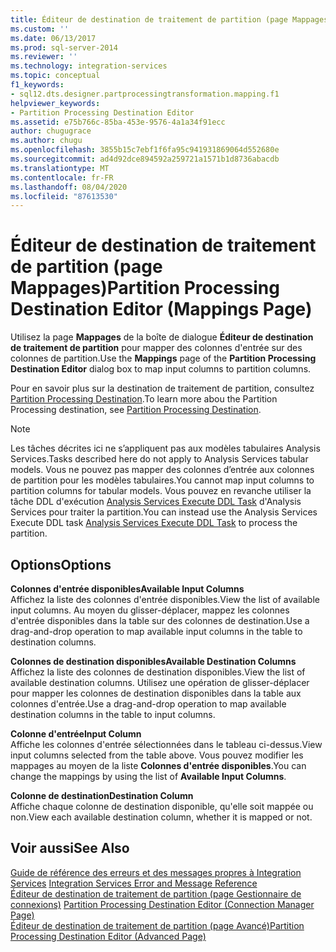 ```yaml
---
title: Éditeur de destination de traitement de partition (page Mappages) | Microsoft Docs
ms.custom: ''
ms.date: 06/13/2017
ms.prod: sql-server-2014
ms.reviewer: ''
ms.technology: integration-services
ms.topic: conceptual
f1_keywords:
- sql12.dts.designer.partprocessingtransformation.mapping.f1
helpviewer_keywords:
- Partition Processing Destination Editor
ms.assetid: e75b766c-85ba-453e-9576-4a1a34f91ecc
author: chugugrace
ms.author: chugu
ms.openlocfilehash: 3855b15c7ebf1f6fa95c941931869064d552680e
ms.sourcegitcommit: ad4d92dce894592a259721a1571b1d8736abacdb
ms.translationtype: MT
ms.contentlocale: fr-FR
ms.lasthandoff: 08/04/2020
ms.locfileid: "87613530"
---
```

# <a name="partition-processing-destination-editor-mappings-page"></a><span data-ttu-id="ef2ec-102">Éditeur de destination de traitement de partition (page Mappages)</span><span class="sxs-lookup"><span data-stu-id="ef2ec-102">Partition Processing Destination Editor (Mappings Page)</span></span>
  <span data-ttu-id="ef2ec-103">Utilisez la page **Mappages** de la boîte de dialogue **Éditeur de destination de traitement de partition** pour mapper des colonnes d'entrée sur des colonnes de partition.</span><span class="sxs-lookup"><span data-stu-id="ef2ec-103">Use the **Mappings** page of the **Partition Processing Destination Editor** dialog box to map input columns to partition columns.</span></span>  
  
 <span data-ttu-id="ef2ec-104">Pour en savoir plus sur la destination de traitement de partition, consultez [Partition Processing Destination](data-flow/partition-processing-destination.md).</span><span class="sxs-lookup"><span data-stu-id="ef2ec-104">To learn more abou the Partition Processing destination, see [Partition Processing Destination](data-flow/partition-processing-destination.md).</span></span>  
  
> [!NOTE]  
>  <span data-ttu-id="ef2ec-105">Les tâches décrites ici ne s’appliquent pas aux modèles tabulaires Analysis Services.</span><span class="sxs-lookup"><span data-stu-id="ef2ec-105">Tasks described here do not apply to Analysis Services tabular models.</span></span>  <span data-ttu-id="ef2ec-106">Vous ne pouvez pas mapper des colonnes d’entrée aux colonnes de partition pour les modèles tabulaires.</span><span class="sxs-lookup"><span data-stu-id="ef2ec-106">You cannot map input columns to partition columns for tabular models.</span></span> <span data-ttu-id="ef2ec-107">Vous pouvez en revanche utiliser la tâche DDL d'exécution [Analysis Services Execute DDL Task](control-flow/analysis-services-execute-ddl-task.md) d'Analysis Services pour traiter la partition.</span><span class="sxs-lookup"><span data-stu-id="ef2ec-107">You can instead use the Analysis Services Execute DDL task [Analysis Services Execute DDL Task](control-flow/analysis-services-execute-ddl-task.md) to process the partition.</span></span>  
  
## <a name="options"></a><span data-ttu-id="ef2ec-108">Options</span><span class="sxs-lookup"><span data-stu-id="ef2ec-108">Options</span></span>  
 <span data-ttu-id="ef2ec-109">**Colonnes d'entrée disponibles**</span><span class="sxs-lookup"><span data-stu-id="ef2ec-109">**Available Input Columns**</span></span>  
 <span data-ttu-id="ef2ec-110">Affichez la liste des colonnes d'entrée disponibles.</span><span class="sxs-lookup"><span data-stu-id="ef2ec-110">View the list of available input columns.</span></span> <span data-ttu-id="ef2ec-111">Au moyen du glisser-déplacer, mappez les colonnes d'entrée disponibles dans la table sur des colonnes de destination.</span><span class="sxs-lookup"><span data-stu-id="ef2ec-111">Use a drag-and-drop operation to map available input columns in the table to destination columns.</span></span>  
  
 <span data-ttu-id="ef2ec-112">**Colonnes de destination disponibles**</span><span class="sxs-lookup"><span data-stu-id="ef2ec-112">**Available Destination Columns**</span></span>  
 <span data-ttu-id="ef2ec-113">Affichez la liste des colonnes de destination disponibles.</span><span class="sxs-lookup"><span data-stu-id="ef2ec-113">View the list of available destination columns.</span></span> <span data-ttu-id="ef2ec-114">Utilisez une opération de glisser-déplacer pour mapper les colonnes de destination disponibles dans la table aux colonnes d'entrée.</span><span class="sxs-lookup"><span data-stu-id="ef2ec-114">Use a drag-and-drop operation to map available destination columns in the table to input columns.</span></span>  
  
 <span data-ttu-id="ef2ec-115">**Colonne d'entrée**</span><span class="sxs-lookup"><span data-stu-id="ef2ec-115">**Input Column**</span></span>  
 <span data-ttu-id="ef2ec-116">Affiche les colonnes d'entrée sélectionnées dans le tableau ci-dessus.</span><span class="sxs-lookup"><span data-stu-id="ef2ec-116">View input columns selected from the table above.</span></span> <span data-ttu-id="ef2ec-117">Vous pouvez modifier les mappages au moyen de la liste **Colonnes d'entrée disponibles**.</span><span class="sxs-lookup"><span data-stu-id="ef2ec-117">You can change the mappings by using the list of **Available Input Columns**.</span></span>  
  
 <span data-ttu-id="ef2ec-118">**Colonne de destination**</span><span class="sxs-lookup"><span data-stu-id="ef2ec-118">**Destination Column**</span></span>  
 <span data-ttu-id="ef2ec-119">Affiche chaque colonne de destination disponible, qu'elle soit mappée ou non.</span><span class="sxs-lookup"><span data-stu-id="ef2ec-119">View each available destination column, whether it is mapped or not.</span></span>  
  
## <a name="see-also"></a><span data-ttu-id="ef2ec-120">Voir aussi</span><span class="sxs-lookup"><span data-stu-id="ef2ec-120">See Also</span></span>  
 <span data-ttu-id="ef2ec-121">[Guide de référence des erreurs et des messages propres à Integration Services](../../2014/integration-services/integration-services-error-and-message-reference.md) </span><span class="sxs-lookup"><span data-stu-id="ef2ec-121">[Integration Services Error and Message Reference](../../2014/integration-services/integration-services-error-and-message-reference.md) </span></span>  
 <span data-ttu-id="ef2ec-122">[Éditeur de destination de traitement de partition &#40;page Gestionnaire de connexions&#41;](../../2014/integration-services/partition-processing-destination-editor-connection-manager-page.md) </span><span class="sxs-lookup"><span data-stu-id="ef2ec-122">[Partition Processing Destination Editor &#40;Connection Manager Page&#41;](../../2014/integration-services/partition-processing-destination-editor-connection-manager-page.md) </span></span>  
 [<span data-ttu-id="ef2ec-123">Éditeur de destination de traitement de partition &#40;page Avancé&#41;</span><span class="sxs-lookup"><span data-stu-id="ef2ec-123">Partition Processing Destination Editor &#40;Advanced Page&#41;</span></span>](../../2014/integration-services/partition-processing-destination-editor-advanced-page.md)  
  
  
